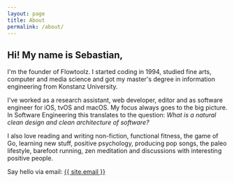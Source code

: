 ```yaml
---
layout: page
title: About
permalink: /about/
---
```


## Hi! My name is Sebastian,

I'm the founder of Flowtoolz. I started coding in 1994, studied fine arts, computer and media science and got my master's degree in information engineering from Konstanz University.

I've worked as a research assistant, web developer, editor and as software engineer for iOS, tvOS and macOS. My focus always goes to the big picture. In Software Engineering this translates to the question: <i>What is a natural clean design and clean architecture of software?</i>

I also love reading and writing non-fiction, functional fitness, the game of Go, learning new stuff, positive psychology, producing pop songs, the paleo lifestyle, barefoot running, zen meditation and discussions with interesting positive people.

Say hello via email: <a onclick="ga('send', 'event', 'about page c2a', 'click', 'Say hello via email');" class="u-email" href="mailto:{{ site.email }}">{{ site.email }}</a>
